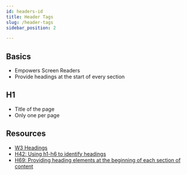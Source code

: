 ```yaml
---
id: headers-id
title: Header Tags
slug: /header-tags
sidebar_position: 2

---
```


## Basics
- Empowers Screen Readers
- Provide headings at the start of every section

## H1
- Title of the page
- Only one per page


## Resources
- [W3 Headings](https://www.w3.org/WAI/tutorials/page-structure/headings)
- [H42: Using h1-h6 to identify headings](https://www.w3.org/TR/WCAG20-TECHS/H42.html)
- [H69: Providing heading elements at the beginning of each section of content](https://www.w3.org/TR/WCAG20-TECHS/H69.html)
